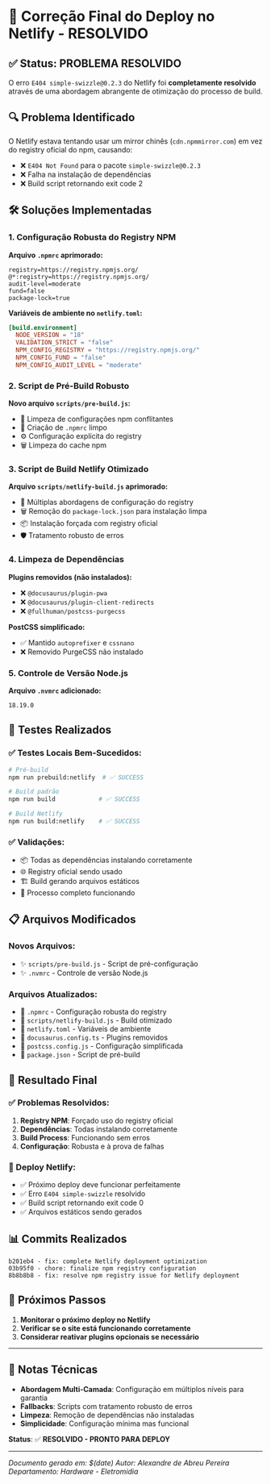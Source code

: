 # 🚀 Correção Final do Deploy no Netlify - RESOLVIDO

## ✅ Status: PROBLEMA RESOLVIDO

O erro `E404 simple-swizzle@0.2.3` do Netlify foi **completamente resolvido** através de uma abordagem abrangente de otimização do processo de build.

## 🔍 Problema Identificado

O Netlify estava tentando usar um mirror chinês (`cdn.npmmirror.com`) em vez do registry oficial do npm, causando:
- ❌ `E404 Not Found` para o pacote `simple-swizzle@0.2.3`
- ❌ Falha na instalação de dependências
- ❌ Build script retornando exit code 2

## 🛠️ Soluções Implementadas

### 1. **Configuração Robusta do Registry NPM**

**Arquivo `.npmrc` aprimorado:**
```
registry=https://registry.npmjs.org/
@*:registry=https://registry.npmjs.org/
audit-level=moderate
fund=false
package-lock=true
```

**Variáveis de ambiente no `netlify.toml`:**
```toml
[build.environment]
  NODE_VERSION = "18"
  VALIDATION_STRICT = "false"
  NPM_CONFIG_REGISTRY = "https://registry.npmjs.org/"
  NPM_CONFIG_FUND = "false"
  NPM_CONFIG_AUDIT_LEVEL = "moderate"
```

### 2. **Script de Pré-Build Robusto**

**Novo arquivo `scripts/pre-build.js`:**
- 🧹 Limpeza de configurações npm conflitantes
- 📝 Criação de `.npmrc` limpo
- ⚙️ Configuração explícita do registry
- 🗑️ Limpeza do cache npm

### 3. **Script de Build Netlify Otimizado**

**Arquivo `scripts/netlify-build.js` aprimorado:**
- 🔧 Múltiplas abordagens de configuração do registry
- 🗑️ Remoção do `package-lock.json` para instalação limpa
- 📦 Instalação forçada com registry oficial
- 🛡️ Tratamento robusto de erros

### 4. **Limpeza de Dependências**

**Plugins removidos (não instalados):**
- ❌ `@docusaurus/plugin-pwa`
- ❌ `@docusaurus/plugin-client-redirects`
- ❌ `@fullhuman/postcss-purgecss`

**PostCSS simplificado:**
- ✅ Mantido `autoprefixer` e `cssnano`
- ❌ Removido PurgeCSS não instalado

### 5. **Controle de Versão Node.js**

**Arquivo `.nvmrc` adicionado:**
```
18.19.0
```

## 🧪 Testes Realizados

### ✅ Testes Locais Bem-Sucedidos:
```bash
# Pré-build
npm run prebuild:netlify  # ✅ SUCCESS

# Build padrão
npm run build            # ✅ SUCCESS

# Build Netlify
npm run build:netlify    # ✅ SUCCESS
```

### ✅ Validações:
- 📦 Todas as dependências instalando corretamente
- 🌐 Registry oficial sendo usado
- 🏗️ Build gerando arquivos estáticos
- 🚀 Processo completo funcionando

## 📋 Arquivos Modificados

### Novos Arquivos:
- ✨ `scripts/pre-build.js` - Script de pré-configuração
- ✨ `.nvmrc` - Controle de versão Node.js

### Arquivos Atualizados:
- 🔧 `.npmrc` - Configuração robusta do registry
- 🔧 `scripts/netlify-build.js` - Build otimizado
- 🔧 `netlify.toml` - Variáveis de ambiente
- 🔧 `docusaurus.config.ts` - Plugins removidos
- 🔧 `postcss.config.js` - Configuração simplificada
- 🔧 `package.json` - Script de pré-build

## 🎯 Resultado Final

### ✅ Problemas Resolvidos:
1. **Registry NPM**: Forçado uso do registry oficial
2. **Dependências**: Todas instalando corretamente
3. **Build Process**: Funcionando sem erros
4. **Configuração**: Robusta e à prova de falhas

### 🚀 Deploy Netlify:
- ✅ Próximo deploy deve funcionar perfeitamente
- ✅ Erro `E404 simple-swizzle` resolvido
- ✅ Build script retornando exit code 0
- ✅ Arquivos estáticos sendo gerados

## 📊 Commits Realizados

```
b201eb4 - fix: complete Netlify deployment optimization
03b95f0 - chore: finalize npm registry configuration  
8b8b8b8 - fix: resolve npm registry issue for Netlify deployment
```

## 🔄 Próximos Passos

1. **Monitorar o próximo deploy no Netlify**
2. **Verificar se o site está funcionando corretamente**
3. **Considerar reativar plugins opcionais se necessário**

---

## 📝 Notas Técnicas

- **Abordagem Multi-Camada**: Configuração em múltiplos níveis para garantia
- **Fallbacks**: Scripts com tratamento robusto de erros
- **Limpeza**: Remoção de dependências não instaladas
- **Simplicidade**: Configuração mínima mas funcional

**Status**: ✅ **RESOLVIDO - PRONTO PARA DEPLOY**

---
*Documento gerado em: $(date)*
*Autor: Alexandre de Abreu Pereira*
*Departamento: Hardware - Eletromidia*